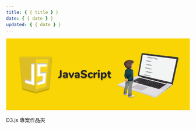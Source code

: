 ```yaml
---
title: { { title } }
date: { { date } }
updated: { { date } }
---
```


![cover](/images/js.jpg)

D3.js 專案作品夾
